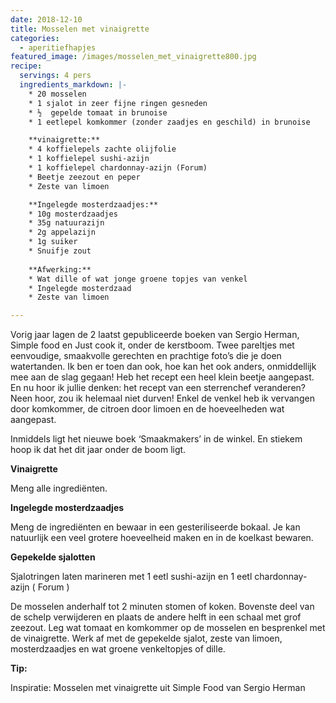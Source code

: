 ```yaml
---
date: 2018-12-10
title: Mosselen met vinaigrette
categories:
  - aperitiefhapjes
featured_image: /images/mosselen_met_vinaigrette800.jpg
recipe:
  servings: 4 pers
  ingredients_markdown: |-    * 20 mosselen    * 1 sjalot in zeer fijne ringen gesneden
    * ½  gepelde tomaat in brunoise    * 1 eetlepel komkommer (zonder zaadjes en geschild) in brunoise
    **vinaigrette:**    * 4 koffielepels zachte olijfolie    * 1 koffielepel sushi-azijn    * 1 koffielepel chardonnay-azijn (Forum)    * Beetje zeezout en peper    * Zeste van limoen

    **Ingelegde mosterdzaadjes:**
    * 10g mosterdzaadjes    * 35g natuurazijn     * 2g appelazijn    * 1g suiker    * Snuifje zout
    
    **Afwerking:**    * Wat dille of wat jonge groene topjes van venkel    * Ingelegde mosterdzaad    * Zeste van limoen
---
```


Vorig jaar lagen de 2 laatst gepubliceerde boeken van Sergio Herman, Simple food en Just cook it, onder de kerstboom.Twee pareltjes met eenvoudige, smaakvolle gerechten en prachtige foto’s die je doen watertanden.Ik ben er toen dan ook, hoe kan het ook anders, onmiddellijk mee aan de slag gegaan!Heb het recept een heel klein beetje aangepast.
En nu hoor ik jullie denken: het recept van een sterrenchef veranderen?
Neen hoor, zou ik helemaal niet durven!
Enkel de venkel heb ik vervangen door komkommer, de citroen door limoen en de hoeveelheden wat aangepast. 

  Inmiddels ligt het nieuwe boek ‘Smaakmakers’ in de winkel.En stiekem hoop ik dat het dit jaar onder de boom ligt.

<!--more-->

**Vinaigrette**Meng alle ingrediënten.
**Ingelegde mosterdzaadjes**Meng de ingrediënten en bewaar in een gesteriliseerde bokaal.Je kan natuurlijk een veel grotere hoeveelheid maken en in de koelkast bewaren.**Gepekelde sjalotten**
Sjalotringen laten marineren met 1 eetl sushi-azijn en 1 eetl chardonnay-azijn ( Forum )

De mosselen anderhalf tot 2 minuten stomen of koken.Bovenste deel van de schelp verwijderen en plaats de andere helft in een schaal met grof zeezout.  Leg wat tomaat en komkommer op de mosselen en besprenkel met de vinaigrette.Werk af met de gepekelde sjalot, zeste van limoen, mosterdzaadjes en wat groene venkeltopjes of dille.<b>Tip: </b>

Inspiratie: Mosselen met vinaigrette uit Simple Food van Sergio Herman

